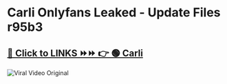 
 # Carli Onlyfans Leaked - Update Files r95b3

## <h2><a href="https://clipsfans.com/Carli&ref=git">🔗 Click to LINKS ⏩⏩ 👉 🟢 Carli </a></h2>

<a href="https://clipsfans.com/Carli&ref=git" rel="nofollow" data-target="animated-image.originalLink"><img src="https://i.ibb.co.com/xMMVF88/686577567.gif" alt="Viral Video Original" style="max-width: 100%; display: inline-block;" data-target="animated-image.originalImage"></a>

